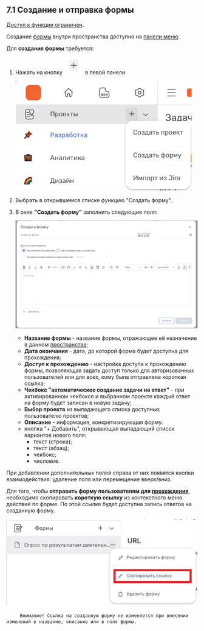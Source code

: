 ## 7.1 Создание и отправка формы

[Доступ к функции ограничен](../9_roles_&_access/9.2_access.md).  

Создание [формы](7_forms.md) внутри пространства доступно на [панели меню](../3_menu/3_menu.md).

Для **создания формы** требуется:

1. Нажать на кнопку ![плюс](/imgs/создать_проект.jpg) в левой панели.

   ![5.1-1](/imgs/5.1-1.jpg)

2. Выбрать в открывшемся списке функцию "Создать форму".
3. В окне **"Создать форму"** заполнить следующие поля:

   ![form1](/imgs/form1.jpg)

   - **Название формы** - название формы, отражающее её назначение в данном [пространстве](../4_workspace/4_workspace.md);
   - **Дата окончания** - дата, до которой форма будет доступна для прохождения;
   - **Доступ к прохождению** - настройка доступа к прохождению формы, позволяющая задать доступ только для авторизованных пользователей или для всех, кому была отправлена короткая ссылка;
   - **Чекбокс "автоматическое создание задачи на ответ"** - при активированном чекбоксе и выбранном проекте каждый ответ на форму будет записан в новую задачу;
   - **Выбор проекта** из выпадающего списка доступных пользователю проектов;
   - **Описание** - информация, конкретизирующая форму.
   - кнопка "+ Добавить", открывающая выпадающий список вариантов нового поля:
      - текст (строка);
      - текст (абзац);
      - чекбокс;
      - числовое.

При добавлении дополнительных полей справа от них появятся кнопки взаимодействия: удаление поля или перемещение вверх/вниз. 

Для того, чтобы **отправить форму пользователям для [прохождения](7.2_answer_form.md)**, необходимо скопировать **короткую ссылку** из контекстного меню действий по форме. По этой ссылке будет доступна запись ответов на созданную форму. 

![form_link](/imgs/form_link.jpg)

         Внимание! Ссылка на созданную форму не изменяется при внесении изменений в название, описание или в поля формы. 
    
